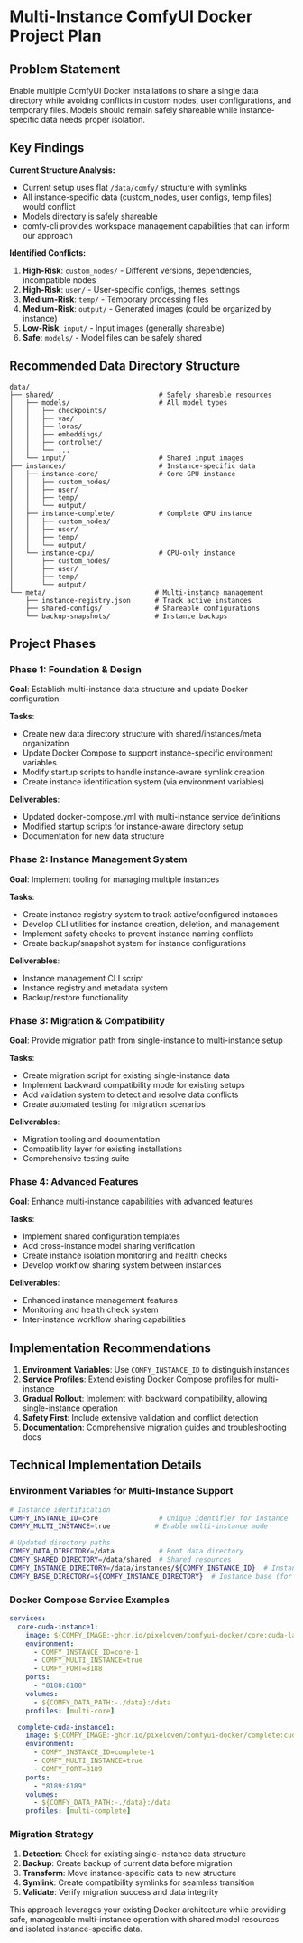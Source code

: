# Multi-Instance ComfyUI Docker Project Plan

## Problem Statement
Enable multiple ComfyUI Docker installations to share a single data directory while avoiding conflicts in custom nodes, user configurations, and temporary files. Models should remain safely shareable while instance-specific data needs proper isolation.

## Key Findings

**Current Structure Analysis:**
- Current setup uses flat `/data/comfy/` structure with symlinks
- All instance-specific data (custom_nodes, user configs, temp files) would conflict
- Models directory is safely shareable
- comfy-cli provides workspace management capabilities that can inform our approach

**Identified Conflicts:**
1. **High-Risk**: `custom_nodes/` - Different versions, dependencies, incompatible nodes
2. **High-Risk**: `user/` - User-specific configs, themes, settings
3. **Medium-Risk**: `temp/` - Temporary processing files
4. **Medium-Risk**: `output/` - Generated images (could be organized by instance)
5. **Low-Risk**: `input/` - Input images (generally shareable)
6. **Safe**: `models/` - Model files can be safely shared

## Recommended Data Directory Structure

```
data/
├── shared/                          # Safely shareable resources
│   ├── models/                      # All model types
│   │   ├── checkpoints/
│   │   ├── vae/
│   │   ├── loras/
│   │   ├── embeddings/
│   │   ├── controlnet/
│   │   └── ...
│   └── input/                       # Shared input images
├── instances/                       # Instance-specific data
│   ├── instance-core/               # Core GPU instance
│   │   ├── custom_nodes/
│   │   ├── user/
│   │   ├── temp/
│   │   └── output/
│   ├── instance-complete/           # Complete GPU instance
│   │   ├── custom_nodes/
│   │   ├── user/
│   │   ├── temp/
│   │   └── output/
│   └── instance-cpu/                # CPU-only instance
│       ├── custom_nodes/
│       ├── user/
│       ├── temp/
│       └── output/
└── meta/                           # Multi-instance management
    ├── instance-registry.json      # Track active instances
    ├── shared-configs/             # Shareable configurations
    └── backup-snapshots/           # Instance backups
```

## Project Phases

### Phase 1: Foundation & Design
**Goal**: Establish multi-instance data structure and update Docker configuration

**Tasks**:
- Create new data directory structure with shared/instances/meta organization
- Update Docker Compose to support instance-specific environment variables
- Modify startup scripts to handle instance-aware symlink creation
- Create instance identification system (via environment variables)

**Deliverables**:
- Updated docker-compose.yml with multi-instance service definitions
- Modified startup scripts for instance-aware directory setup
- Documentation for new data structure

### Phase 2: Instance Management System
**Goal**: Implement tooling for managing multiple instances

**Tasks**:
- Create instance registry system to track active/configured instances
- Develop CLI utilities for instance creation, deletion, and management
- Implement safety checks to prevent instance naming conflicts
- Create backup/snapshot system for instance configurations

**Deliverables**:
- Instance management CLI script
- Instance registry and metadata system
- Backup/restore functionality

### Phase 3: Migration & Compatibility
**Goal**: Provide migration path from single-instance to multi-instance setup

**Tasks**:
- Create migration script for existing single-instance data
- Implement backward compatibility mode for existing setups
- Add validation system to detect and resolve data conflicts
- Create automated testing for migration scenarios

**Deliverables**:
- Migration tooling and documentation
- Compatibility layer for existing installations
- Comprehensive testing suite

### Phase 4: Advanced Features
**Goal**: Enhance multi-instance capabilities with advanced features

**Tasks**:
- Implement shared configuration templates
- Add cross-instance model sharing verification
- Create instance isolation monitoring and health checks
- Develop workflow sharing system between instances

**Deliverables**:
- Enhanced instance management features
- Monitoring and health check system
- Inter-instance workflow sharing capabilities

## Implementation Recommendations

1. **Environment Variables**: Use `COMFY_INSTANCE_ID` to distinguish instances
2. **Service Profiles**: Extend existing Docker Compose profiles for multi-instance
3. **Gradual Rollout**: Implement with backward compatibility, allowing single-instance operation
4. **Safety First**: Include extensive validation and conflict detection
5. **Documentation**: Comprehensive migration guides and troubleshooting docs

## Technical Implementation Details

### Environment Variables for Multi-Instance Support

```bash
# Instance identification
COMFY_INSTANCE_ID=core               # Unique identifier for instance
COMFY_MULTI_INSTANCE=true           # Enable multi-instance mode

# Updated directory paths
COMFY_DATA_DIRECTORY=/data           # Root data directory
COMFY_SHARED_DIRECTORY=/data/shared  # Shared resources
COMFY_INSTANCE_DIRECTORY=/data/instances/${COMFY_INSTANCE_ID}  # Instance-specific data
COMFY_BASE_DIRECTORY=${COMFY_INSTANCE_DIRECTORY}  # Instance base (for compatibility)
```

### Docker Compose Service Examples

```yaml
services:
  core-cuda-instance1:
    image: ${COMFY_IMAGE:-ghcr.io/pixeloven/comfyui-docker/core:cuda-latest}
    environment:
      - COMFY_INSTANCE_ID=core-1
      - COMFY_MULTI_INSTANCE=true
      - COMFY_PORT=8188
    ports:
      - "8188:8188"
    volumes:
      - ${COMFY_DATA_PATH:-./data}:/data
    profiles: [multi-core]

  complete-cuda-instance1:
    image: ${COMFY_IMAGE:-ghcr.io/pixeloven/comfyui-docker/complete:cuda-latest}
    environment:
      - COMFY_INSTANCE_ID=complete-1
      - COMFY_MULTI_INSTANCE=true
      - COMFY_PORT=8189
    ports:
      - "8189:8189"
    volumes:
      - ${COMFY_DATA_PATH:-./data}:/data
    profiles: [multi-complete]
```

### Migration Strategy

1. **Detection**: Check for existing single-instance data structure
2. **Backup**: Create backup of current data before migration
3. **Transform**: Move instance-specific data to new structure
4. **Symlink**: Create compatibility symlinks for seamless transition
5. **Validate**: Verify migration success and data integrity

This approach leverages your existing Docker architecture while providing safe, manageable multi-instance operation with shared model resources and isolated instance-specific data.